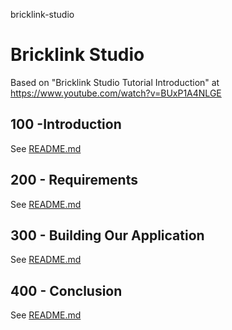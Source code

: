 bricklink-studio
# Bricklink Studio

Based on "Bricklink Studio Tutorial Introduction" at https://www.youtube.com/watch?v=BUxP1A4NLGE

## 100  -Introduction

See [README.md](./100/README.md)

## 200 - Requirements

See [README.md](./200/README.md)

## 300 - Building Our Application

See [README.md](./300/README.md)

## 400 - Conclusion

See [README.md](./400/README.md)
